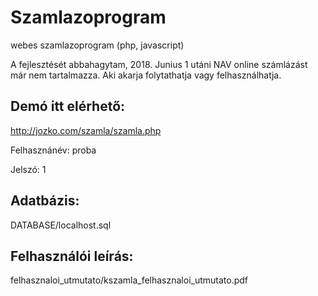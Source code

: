 # Szamlazoprogram
webes szamlazoprogram (php, javascript)

A fejlesztését abbahagytam, 2018. Junius 1 utáni NAV online számlázást már nem tartalmazza. Aki akarja folytathatja vagy felhasználhatja.

## Demó itt elérhető:
http://jozko.com/szamla/szamla.php

Felhasznánév: proba

Jelszó:       1

## Adatbázis: 
DATABASE/localhost.sql

## Felhasználói leírás: 
felhasznaloi_utmutato/kszamla_felhasznaloi_utmutato.pdf
